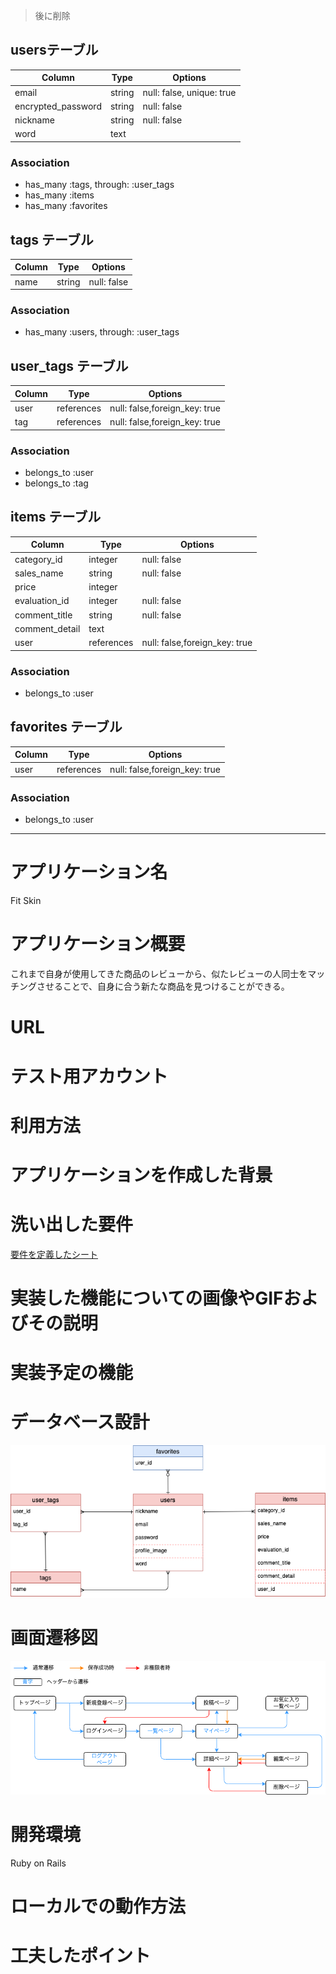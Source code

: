 >後に削除
## usersテーブル

| Column             | Type    | Options                   |
| ------------------ | ------- | ------------------------- |
| email              | string  | null: false, unique: true |
| encrypted_password | string  | null: false               |
| nickname           | string  | null: false               |
| word               |  text   |                           |

### Association

- has_many :tags, through: :user_tags
- has_many :items
- has_many :favorites


## tags テーブル

| Column | Type   | Options     |
| ------ | ------ | ----------- |
| name   | string | null: false |

### Association

- has_many :users, through: :user_tags


## user_tags テーブル

| Column | Type       | Options                       |
| ------ | ---------- | ----------------------------- |
| user   | references | null: false,foreign_key: true |
| tag    | references | null: false,foreign_key: true |

### Association

- belongs_to :user
- belongs_to :tag


## items テーブル

| Column           | Type       | Options                       |
| ---------------- | ---------- | ----------------------------- |
| category_id      |  integer   | null: false                   |
| sales_name       |   string   | null: false                   |
| price            |  integer   |                               |
| evaluation_id    |  integer   | null: false                   |
| comment_title    |   string   | null: false                   |
| comment_detail   |    text    |                               |
| user             | references | null: false,foreign_key: true |

### Association

- belongs_to :user


## favorites テーブル

| Column | Type       | Options                       |
| ------ | ---------- | ----------------------------- |
| user   | references | null: false,foreign_key: true |

### Association

- belongs_to :user
***

# アプリケーション名
Fit Skin

# アプリケーション概要
これまで自身が使用してきた商品のレビューから、似たレビューの人同士をマッチングさせることで、自身に合う新たな商品を見つけることができる。

# URL

# テスト用アカウント

# 利用方法

# アプリケーションを作成した背景

# 洗い出した要件
[要件を定義したシート](https://docs.google.com/spreadsheets/d/1LLWfr6ZU8rBb5ePfhpQeXhkq4owPEU3uZ4ZpiHwV7m4/edit#gid=982722306)

# 実装した機能についての画像やGIFおよびその説明

# 実装予定の機能

# データベース設計
![ER図](app/assets/images/ER.png "ER図")

# 画面遷移図
![画面遷移図](app/assets/images/view.png "画面遷移図")
# 開発環境
Ruby on Rails

# ローカルでの動作方法

# 工夫したポイント